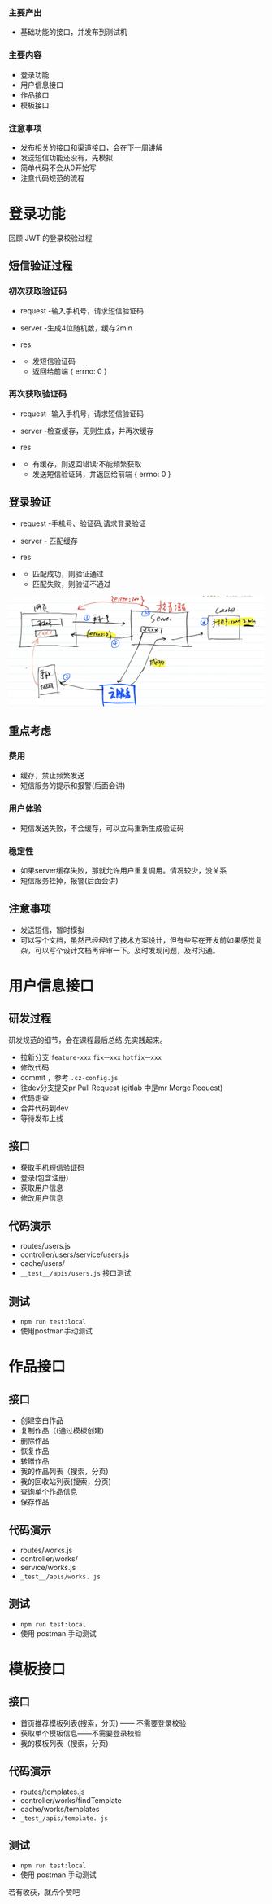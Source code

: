 ### 主要产出

- 基础功能的接口，并发布到测试机

### 主要内容

- 登录功能 
- 用户信息接口
- 作品接口
- 模板接口

### 注意事项

- 发布相关的接口和渠道接口，会在下一周讲解
- 发送短信功能还没有，先模拟
- 简单代码不会从0开始写
- 注意代码规范的流程

# 登录功能

回顾 JWT 的登录校验过程

## 短信验证过程

### 初次获取验证码

- request -输入手机号，请求短信验证码
- server -生成4位随机数，缓存2min
- res

- - 发短信验证码
  - 返回给前端 { errno: 0 }

### 再次获取验证码

- request -输入手机号，请求短信验证码
- server -检查缓存，无则生成，并再次缓存
- res

- - 有缓存，则返回错误:不能频繁获取
  - 发送短信验证码，并返回给前端 { errno: 0 }

## 登录验证

- request -手机号、验证码,请求登录验证
- server - 匹配缓存
- res

- - 匹配成功，则验证通过
  - 匹配失败，则验证不通过

![img](image/1631784470739-e41b13a6-5da1-4345-bbfe-70427d53a26a.png)

## 重点考虑

### 费用

- 缓存，禁止频繁发送
- 短信服务的提示和报警(后面会讲)

### 用户体验

- 短信发送失败，不会缓存，可以立马重新生成验证码

### 稳定性

- 如果server缓存失败，那就允许用户重复调用。情况较少，没关系
- 短信服务挂掉，报警(后面会讲)

## 注意事项

- 发送短信，暂时模拟
- 可以写个文档，虽然已经经过了技术方案设计，但有些写在开发前如果感觉复杂，可以写个设计文档再评审一下。及时发现问题，及时沟通。

# 用户信息接口

## 研发过程

研发规范的细节，会在课程最后总结,先实践起来。

- 拉新分支 `feature-xxx` `fix一xxx` `hotfix一xxx` 
- 修改代码
- commit ，参考 `.cz-config.js`
- 往dev分支提交pr Pull Request (gitlab 中是mr Merge Request)
- 代码走查
- 合并代码到dev
- 等待发布上线

## 接口

- 获取手机短信验证码
- 登录(包含注册)
- 获取用户信息
- 修改用户信息

## 代码演示

- routes/users.js
- controller/users/service/users.js
- cache/users/
- `__test__/apis/users.js` 接口测试

## 测试

- `npm run test:local`
- 使用postman手动测试

# 作品接口

## 接口

- 创建空白作品
- 复制作品（(通过模板创建)
- 删除作品
- 恢复作品
- 转赠作品
- 我的作品列表（搜索，分页)
- 我的回收站列表(搜索，分页)
- 查询单个作品信息
- 保存作品

## 代码演示

- routes/works.js
- controller/works/
- service/works.js
- `_test__/apis/works. js`

## 测试

- `npm run test:local`
- 使用 postman 手动测试

# 模板接口

## 接口

- 首页推荐模板列表(搜索，分页) —— 不需要登录校验
- 获取单个模板信息——不需要登录校验
- 我的模板列表（搜索，分页)

## 代码演示

- routes/templates.js
- controller/works/findTemplate
- cache/works/templates
- `_test_/apis/template. js`

## 测试

- `npm run test:local`
- 使用 postman 手动测试



若有收获，就点个赞吧